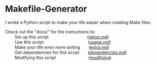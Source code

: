# Makefile-Generator
I wrote a Python script to make your life easier when creating Make files.

Check out the "docs/" for the instructions to:  
        Set up this script                                  ([setup.md](docs/setup.md))  
        Use this script                                     ([usage.md](docs/usage.md))  
        Make your life even more exiting       ([extra.md](docs/extra.md))  
        Get dependencies for this script       ([dependencies.md](docs/dependencies.md))  
        Modifying this script                           ([modifying](./docs/modifying.md))
